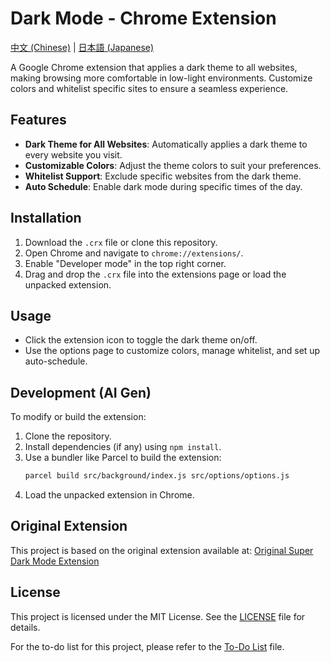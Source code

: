 # Dark Mode - Chrome Extension

[中文 (Chinese)](README_CN.md) | [日本語 (Japanese)](README_JP.md)

A Google Chrome extension that applies a dark theme to all websites, making browsing more comfortable in low-light environments. Customize colors and whitelist specific sites to ensure a seamless experience.

## Features
- **Dark Theme for All Websites**: Automatically applies a dark theme to every website you visit.
- **Customizable Colors**: Adjust the theme colors to suit your preferences.
- **Whitelist Support**: Exclude specific websites from the dark theme.
- **Auto Schedule**: Enable dark mode during specific times of the day.

## Installation
1. Download the `.crx` file or clone this repository.
2. Open Chrome and navigate to `chrome://extensions/`.
3. Enable "Developer mode" in the top right corner.
4. Drag and drop the `.crx` file into the extensions page or load the unpacked extension.

## Usage
- Click the extension icon to toggle the dark theme on/off.
- Use the options page to customize colors, manage whitelist, and set up auto-schedule.

## Development (AI Gen)
To modify or build the extension:
1. Clone the repository.
2. Install dependencies (if any) using `npm install`.
3. Use a bundler like Parcel to build the extension:
   ```bash
   parcel build src/background/index.js src/options/options.js
   ```
4. Load the unpacked extension in Chrome.

## Original Extension
This project is based on the original extension available at:
[Original Super Dark Mode Extension](https://chrome.google.com/webstore/detail/super-dark-mode/your-extension-id)

## License
This project is licensed under the MIT License. See the [LICENSE](LICENSE) file for details.



For the to-do list for this project, please refer to the [To-Do List](TODO.md) file.
